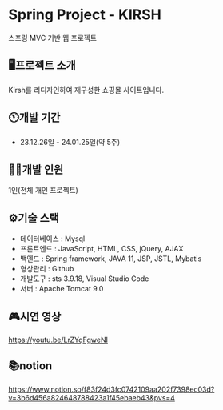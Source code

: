 # Spring Project - KIRSH
스프링 MVC 기반 웹 프로젝트

## 🖥️프로젝트 소개
Kirsh를 리디자인하여 재구성한 쇼핑몰 사이트입니다.

## 🕚개발 기간
* 23.12.26일 - 24.01.25일(약 5주)

## 🙆‍♀️개발 인원
1인(전체 개인 프로젝트)

## ⚙️기술 스택
* 데이터베이스 : Mysql
* 프론트엔드 : JavaScript, HTML, CSS, jQuery, AJAX
* 백엔드 : Spring framework, JAVA 11, JSP, JSTL, Mybatis
* 형상관리 : Github
* 개발도구 : sts 3.9.18, Visual Studio Code
* 서버 : Apache Tomcat 9.0

## 🎮시연 영상
https://youtu.be/LrZYqFgweNI

## 📚notion
https://www.notion.so/f83f24d3fc0742109aa202f7398ec03d?v=3b6d456a824648788423a1f45ebaeb43&pvs=4


